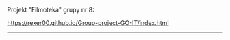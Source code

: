 Projekt "Filmoteka" grupy nr 8:

https://rexer00.github.io/Group-project-GO-IT/index.html

----------------------------------------------------------------------
